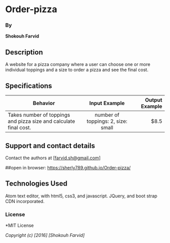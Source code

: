# Order-pizza

### By
**Shokouh Farvid**

## Description
A website for a pizza company where a user can choose one or more individual toppings and a size to order a pizza and see the final cost.
## Specifications
| Behavior | Input Example | Output Example |
| ------------- |:-------------:| -----:|
| Takes number of toppings and pizza size and calculate final cost. |  number of toppings: 2, size: small| $8.5

## Support and contact details

Contact the authors at [farvid.sh@gmail.com]

##open in browser:  https://sherly789.github.io/Order-pizza/

## Technologies Used

Atom text editor, with html5, css3, and javascript.  JQuery, and boot strap CDN incorporated.

### License

*MIT License

*Copyright (c) [2016] [Shokouh Farvid]*
